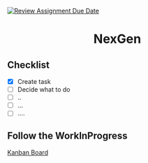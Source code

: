 [![Review Assignment Due Date](https://classroom.github.com/assets/deadline-readme-button-22041afd0340ce965d47ae6ef1cefeee28c7c493a6346c4f15d667ab976d596c.svg)](https://classroom.github.com/a/9024RRcp)

 # <p style="text-align:center">NexGen</p> 

 ## Checklist 
- [x] Create task
- [ ] Decide what to do
- [ ] ..
- [ ] ...
- [ ] ....

 ## Follow the WorkInProgress 
[Kanban Board](https://github.com/orgs/chas-academy/projects/126)
